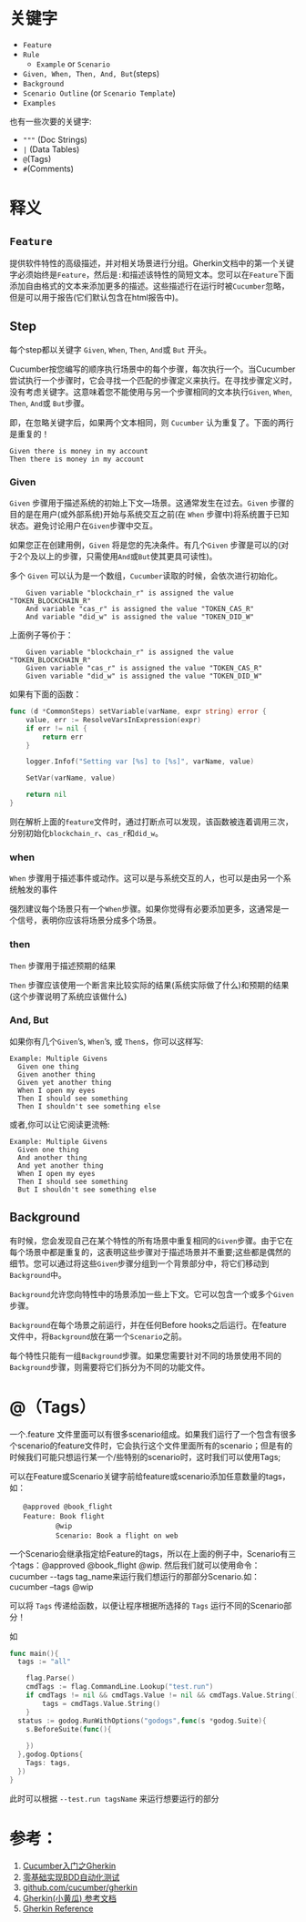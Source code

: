 # 关键字

* `Feature`
* `Rule`
    * `Example` or `Scenario`
* `Given, When, Then, And, But`(steps)
* `Background`
* `Scenario Outline` (or `Scenario Template`)
* `Examples`

也有一些次要的关键字:

- `"""` (Doc Strings)
- `|` (Data Tables)
- `@`(Tags)
- `#`(Comments)

# 释义

## `Feature`

提供软件特性的高级描述，并对相关场景进行分组。Gherkin文档中的第一个关键字必须始终是`Feature`，然后是`:`和描述该特性的简短文本。您可以在`Feature`下面添加自由格式的文本来添加更多的描述。这些描述行在运行时被`Cucumber`忽略，但是可以用于报告(它们默认包含在html报告中)。

## Step

每个step都以关键字 `Given`, `When`, `Then`, `And`或 `But` 开头。

Cucumber按您编写的顺序执行场景中的每个步骤，每次执行一个。当Cucumber尝试执行一个步骤时，它会寻找一个匹配的步骤定义来执行。在寻找步骤定义时，没有考虑关键字。这意味着您不能使用与另一个步骤相同的文本执行`Given`, `When`, `Then`, `And`或 `But`步骤。

即，在忽略关键字后，如果两个文本相同，则 `Cucumber` 认为重复了。下面的两行是重复的！

```gherkin
Given there is money in my account
Then there is money in my account
```

### Given

`Given` 步骤用于描述系统的初始上下文—场景。这通常发生在过去。`Given` 步骤的目的是在用户(或外部系统)开始与系统交互之前(在 `When` 步骤中)将系统置于已知状态。避免讨论用户在`Given`步骤中交互。

如果您正在创建用例，`Given` 将是您的先决条件。有几个`Given` 步骤是可以的(对于2个及以上的步骤，只需使用`And`或`But`使其更具可读性)。

多个 `Given` 可以认为是一个数组，`Cucumber`读取的时候，会依次进行初始化。

```gherkin
    Given variable "blockchain_r" is assigned the value "TOKEN_BLOCKCHAIN_R"
    And variable "cas_r" is assigned the value "TOKEN_CAS_R"
    And variable "did_w" is assigned the value "TOKEN_DID_W"
```

上面例子等价于：

```gherkin
    Given variable "blockchain_r" is assigned the value "TOKEN_BLOCKCHAIN_R"
    Given variable "cas_r" is assigned the value "TOKEN_CAS_R"
    Given variable "did_w" is assigned the value "TOKEN_DID_W"
```

如果有下面的函数：

```go
func (d *CommonSteps) setVariable(varName, expr string) error {
	value, err := ResolveVarsInExpression(expr)
	if err != nil {
		return err
	}

	logger.Infof("Setting var [%s] to [%s]", varName, value)

	SetVar(varName, value)

	return nil
}
```

则在解析上面的`feature`文件时，通过打断点可以发现，该函数被连着调用三次，分别初始化`blockchain_r`、`cas_r`和`did_w`。

### when

`When` 步骤用于描述事件或动作。这可以是与系统交互的人，也可以是由另一个系统触发的事件

强烈建议每个场景只有一个`When`步骤。如果你觉得有必要添加更多，这通常是一个信号，表明你应该将场景分成多个场景。

### then

`Then` 步骤用于描述预期的结果

`Then` 步骤应该使用一个断言来比较实际的结果(系统实际做了什么)和预期的结果(这个步骤说明了系统应该做什么)

### And, But

如果你有几个`Given`’s, `When`’s, 或 `Then`s，你可以这样写:

```gherkin
Example: Multiple Givens
  Given one thing
  Given another thing
  Given yet another thing
  When I open my eyes
  Then I should see something
  Then I shouldn't see something else
```

或者,你可以让它阅读更流畅:



```gherkin
Example: Multiple Givens
  Given one thing
  And another thing
  And yet another thing
  When I open my eyes
  Then I should see something
  But I shouldn't see something else
```

## Background

有时候，您会发现自己在某个特性的所有场景中重复相同的`Given`步骤。由于它在每个场景中都是重复的，这表明这些步骤对于描述场景并不重要;这些都是偶然的细节。您可以通过将这些`Given`步骤分组到一个背景部分中，将它们移动到`Background`中。

`Background`允许您向特性中的场景添加一些上下文。它可以包含一个或多个`Given`步骤。

`Background`在每个场景之前运行，并在任何Before hooks之后运行。在feature 文件中，将`Background`放在第一个`Scenario`之前。

每个特性只能有一组`Background`步骤。如果您需要针对不同的场景使用不同的`Background`步骤，则需要将它们拆分为不同的功能文件。

# @（Tags）

一个.feature 文件里面可以有很多scenario组成。如果我们运行了一个包含有很多个scenario的feature文件时，它会执行这个文件里面所有的scenario；但是有的时候我们可能只想运行某一个/些特别的scenario时，这时我们可以使用Tags; 

可以在Feature或Scenario关键字前给feature或scenario添加任意数量的tags，如： 

```gherkin
　　@approved @book_flight
　　Feature: Book flight 
        　　@wip
        　　Scenario: Book a flight on web
```

一个Scenario会继承指定给Feature的tags，所以在上面的例子中，Scenario有三个tags：@approved @book_flight @wip. 然后我们就可以使用命令：cucumber --tags tag_name来运行我们想运行的那部分Scenario.如：cucumber –tags @wip 

可以将 `Tags` 传递给函数，以便让程序根据所选择的 `Tags` 运行不同的Scenario部分！

如

```go
func main(){
  tags := "all"

	flag.Parse()
	cmdTags := flag.CommandLine.Lookup("test.run")
	if cmdTags != nil && cmdTags.Value != nil && cmdTags.Value.String() != "" {
		tags = cmdTags.Value.String()
	}
  status := godog.RunWithOptions("godogs",func(s *godog.Suite){
    s.BeforeSuite(func(){
      
    })
  },godog.Options{
    Tags: tags,
  })
}
```

此时可以根据 `--test.run tagsName` 来运行想要运行的部分



# 参考：

1. [Cucumber入门之Gherkin](https://www.cnblogs.com/puresoul/archive/2011/12/28/2305160.html)
2. [零基础实现BDD自动化测试](http://cuketest.com/zh-cn/)
3. [github.com/cucumber/gherkin](https://github.com/cucumber/cucumber/tree/master/gherkin)
4. [Gherkin(小黄瓜) 参考文档](https://www.jianshu.com/p/43cb0e79f075)
5. [Gherkin Reference](https://cucumber.io/docs/gherkin/reference/)

